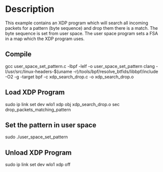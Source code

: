 # Description
This example contains an XDP program which will search all incoming packets for a pattern (byte sequence) and drop them there is a match.
The byte sequence is set from user space.  The user space program sets a FSA in a map which the XDP program uses.

## Compile
gcc user_space_set_pattern.c -lbpf -lelf -o user_space_set_pattern
clang -I/usr/src/linux-headers-$(uname -r)/tools/bpf/resolve_btfids/libbpf/include -O2 -g -target bpf -c xdp_search_drop.c -o xdp_search_drop.o

## Load XDP Program
sudo ip link set dev wlo1 xdp obj xdp_search_drop.o sec drop_packets_matching_pattern

## Set the pattern in user space
sudo ./user_space_set_pattern

## Unload XDP Program
sudo ip link set dev wlo1 xdp off
